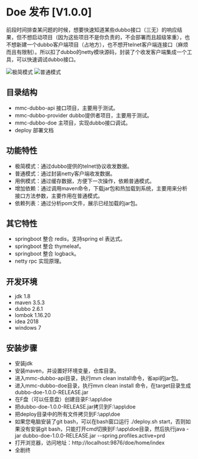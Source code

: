 # Doe 发布 [V1.0.0]


前段时间排查某问题的时候，想要快速知道某些dubbo接口（三无）的响应结果，但不想启动项目（因为这些项目不是你负责的，不会部署而且超级笨重），也不想新建一个dubbo客户端项目（占地方），也不想开telnet客户端连接口（麻烦而且有限制）。所以扣了dubbo的netty模块源码，封装了个收发客户端集成一个工具，可以快速调试dubbo接口。

![极简模式](https://github.com/VIPJoey/doe/blob/master/deploy/easy.png)
![普通模式](https://github.com/VIPJoey/doe/blob/master/deploy/normal.png)


## 目录结构

-   mmc-dubbo-api 接口项目，主要用于测试。
-   mmc-dubbo-provider dubbo提供者项目，主要用于测试。
-   mmc-dubbo-doe 主项目，实现dubbo接口调试。
-   deploy 部署文档


## 功能特性

-   极简模式：通过dubbo提供的telnet协议收发数据。
-   普通模式：通过封装netty客户端收发数据。
-   用例模式：通过缓存数据，方便下一次操作，依赖普通模式。
-   增加依赖：通过调用maven命令，下载jar包和热加载到系统，主要用来分析接口方法参数，主要作用在普通模式。
-   依赖列表：通过分析pom文件，展示已经加载的jar包。


## 其它特性

-   springboot 整合 redis，支持spring el 表达式。
-   springboot 整合 thymeleaf。
-   springboot 整合 logback。
-   netty rpc 实现原理。

## 开发环境

-   jdk 1.8
-   maven 3.5.3
-   dubbo 2.6.1
-   lombok 1.16.20
-   idea 2018
-   windows 7

## 安装步骤

-   安装jdk
-   安装maven，并设置好环境变量，仓库目录。
-   进入mmc-dubbo-api目录，执行mvn clean install命令，省api的jar包。
-   进入mmc-dubbo-doe目录，执行mvn clean install 命令，在target目录生成dubbo-doe-1.0.0-RELEASE.jar
-   在F盘（可以任意盘）创建目录F:\app\doe
-   把dubbo-doe-1.0.0-RELEASE.jar拷贝到F:\app\doe
-   把deploy目录中的所有文件拷贝到F:\app\doe
-   如果您电脑安装了git bash，可以在bash窗口运行 ./deploy.sh start，否则如果没有安装git bash，只能打开cmd切换到F:\app\doe目录，然后执行java -jar dubbo-doe-1.0.0-RELEASE.jar --spring.profiles.active=prd
-   打开浏览器，访问地址：http://localhost:9876/doe/home/index
-   全剧终
